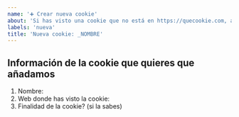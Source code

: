 ```yaml
---
name: '➕ Crear nueva cookie'
about: 'Si has visto una cookie que no está en https://quecookie.com, avísanos'
labels: 'nueva'
title: 'Nueva cookie: _NOMBRE'
---
```

<!-- POR FAVOR, facilítanos toda la información posible y pon también el nombre de la cookie en el título del ticket (donde pone _NOMBRE)
-->

## Información de la cookie que quieres que añadamos
1. Nombre: 
2. Web donde has visto la cookie:
3. Finalidad de la cookie? (si la sabes)
